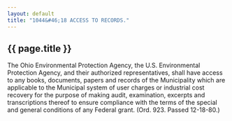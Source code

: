 ```yaml
---
layout: default 
title: "1044&#46;18 ACCESS TO RECORDS."
---
```


{{ page.title }}
----------------

The Ohio Environmental Protection Agency, the U.S. Environmental
Protection Agency, and their authorized representatives, shall have
access to any books, documents, papers and records of the Municipality
which are applicable to the Municipal system of user charges or
industrial cost recovery for the purpose of making audit, examination,
excerpts and transcriptions thereof to ensure compliance with the terms
of the special and general conditions of any Federal grant. (Ord. 923.
Passed 12-18-80.)
